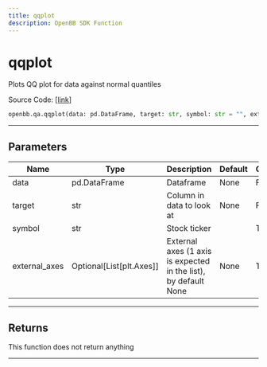 ```yaml
---
title: qqplot
description: OpenBB SDK Function
---
```


# qqplot

Plots QQ plot for data against normal quantiles

Source Code: [[link](https://github.com/OpenBB-finance/OpenBBTerminal/tree/main/openbb_terminal/common/quantitative_analysis/qa_view.py#L462)]

```python
openbb.qa.qqplot(data: pd.DataFrame, target: str, symbol: str = "", external_axes: Optional[List[matplotlib.axes._axes.Axes]] = None)
```

---

## Parameters

| Name | Type | Description | Default | Optional |
| ---- | ---- | ----------- | ------- | -------- |
| data | pd.DataFrame | Dataframe | None | False |
| target | str | Column in data to look at | None | False |
| symbol | str | Stock ticker |  | True |
| external_axes | Optional[List[plt.Axes]] | External axes (1 axis is expected in the list), by default None | None | True |


---

## Returns

This function does not return anything

---

